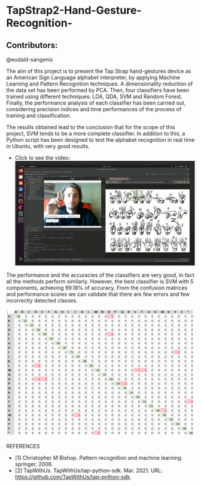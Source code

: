 # TapStrap2-Hand-Gesture-Recognition-
## Contributors:
@eudald-sangenis

The aim of this project is to present the Tap Strap hand-gestures device as an American Sign Language alphabet interpreter, by applying Machine Learning and Pattern Recognition techniques. A dimensionality reduction of the data set has been performed by PCA. Then, four classifiers have been trained using different techniques: LDA, QDA, SVM and Random Forest. Finally, the performance analysis of each classifier has been carried out, considering precision indices and time performances of the process of training and classification. 

The results obtained lead to the conclusion that for the scope of this project, SVM tends to be a more complete classifier. In addition to this, a Python script has been designed to test the alphabet recognition in real time in Ubuntu, with very good results.

- Click to see the video:
[![Video Presentation](test.png)](https://vimeo.com/681846114 "Video Presentation - Click to Watch!")

The performance and the accuracies of the classifiers are very good, in fact all the methods perform similarly. However, the best classifier is SVM with 5 components, achieving 99.18% of accuracy. From the confusion matrices and performance scores we can validate that there are few errors and few incorrectly detected classes.

![Working Prototype1](Performance.png)

REFERENCES
- [1] Christopher M Bishop. Pattern recognition and machine learning. springer, 2006.
- [2] TapWithUs. TapWithUs/tap-python-sdk. Mar. 2021. URL: https://github.com/TapWithUs/tap-python-sdk.
